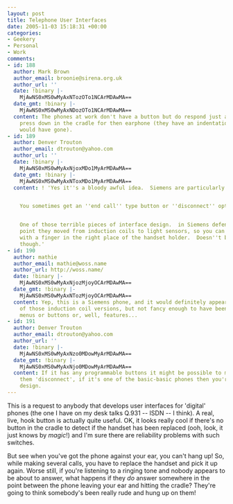 ```yaml
---
layout: post
title: Telephone User Interfaces
date: 2005-11-03 15:18:31 +00:00
categories:
- Geekery
- Personal
- Work
comments:
- id: 188
  author: Mark Brown
  author_email: broonie@sirena.org.uk
  author_url: ''
  date: !binary |-
    MjAwNS0xMS0wMyAxNTozOTo1NCArMDAwMA==
  date_gmt: !binary |-
    MjAwNS0xMS0wMyAxNDozOTo1NCArMDAwMA==
  content: The phones at work don't have a button but do respond just as well if you
    press down in the cradle for then earphone (they have an indentation where a button
    would have gone).
- id: 189
  author: Denver Trouton
  author_email: dtrouton@yahoo.com
  author_url: ''
  date: !binary |-
    MjAwNS0xMS0wMyAxNjoxMDo1MyArMDAwMA==
  date_gmt: !binary |-
    MjAwNS0xMS0wMyAxNToxMDo1MyArMDAwMA==
  content: ! 'Yes it''s a bloody awful idea.  Siemens are particularly bad for it.


    You sometimes get an ''end call'' type button or ''disconnect'' option in a menu.


    One of those terrible pieces of interface design.  in Siemens defense, at one
    point they moved from induction coils to light sensors, so you can ''hang up''
    with a finger in the right place of the handset holder.  Doesn''t beat a big button
    though.'
- id: 190
  author: mathie
  author_email: mathie@woss.name
  author_url: http://woss.name/
  date: !binary |-
    MjAwNS0xMS0wMyAxNjozMjoyOCArMDAwMA==
  date_gmt: !binary |-
    MjAwNS0xMS0wMyAxNTozMjoyOCArMDAwMA==
  content: Yep, this is a Siemens phone, and it would definitely appear to be one
    of those induction coil versions, but not fancy enough to have been blessed with
    menus or buttons or, well, features...
- id: 191
  author: Denver Trouton
  author_email: dtrouton@yahoo.com
  author_url: ''
  date: !binary |-
    MjAwNS0xMS0wMyAxNzo0MDowMyArMDAwMA==
  date_gmt: !binary |-
    MjAwNS0xMS0wMyAxNjo0MDowMyArMDAwMA==
  content: If it has any programmable buttons it might be possible to make one of
    them 'disconnect', if it's one of the basic-basic phones then you're scuppered.  Daft
    design.
---
```

This is a request to anybody that develops user interfaces for 'digital' phones (the one I have on my desk talks Q.931 -- ISDN -- I think).  A real, live, hook button is actually quite useful.  OK, it looks really cool if there's no button in the cradle to detect if the handset has been replaced (ooh, look, it just knows by <em>magic</em>!) and I'm sure there are reliability problems with such switches.

But see when you've got the phone against your ear, you can't hang up!  So, while making several calls, you have to replace the handset and pick it up again.  Worse still, if you're listening to a ringing tone and nobody appears to be about to answer, what happens if they <em>do</em> answer somewhere in the point between the phone leaving your ear and hitting the cradle?  They're going to think somebody's been really rude and hung up on them!
